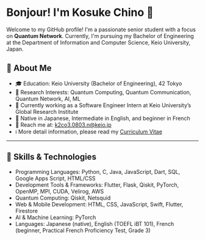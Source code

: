 # Bonjour! I'm Kosuke Chino 👋

Welcome to my GitHub profile! I'm a passionate senior student with a focus on **Quantum Network**. Currently, I'm pursuing my Bachelor of Engineering at the Department of Information and Computer Science, Keio University, Japan.

## 🚀 About Me
- 🎓 Education: Keio University (Bachelor of Engineering), 42 Tokyo
- 🏫 Research Interests: Quantum Computing, Quantum Communication, Quantum Network, AI, ML
- 🌱 Currently working as a Software Engineer Intern at Keio University’s Global Research Institute
- 💬 Native in Japanese, Intermediate in English, and beginner in French
- 📧 Reach me at: [k2co3.0803.n@keio.jp](mailto:k2co3.0803.n@keio.jp)
- ℹ️ More detail information, please read my [Curriculum Vitae](https://drive.google.com/file/d/1xZo02bYw_Jw2TwtceTejB_4pd5LAwRv3/view)
---

## 🌟 Skills & Technologies
- Programming Languages: Python, C, Java, JavaScript, Dart, SQL, Google Apps Script, HTML/CSS
- Development Tools & Frameworks: Flutter, Flask, Qiskit, PyTorch, OpenMP, MPI, CUDA, Velirog, AWS
- Quantum Computing: Qiskit, Netsquid
- Web & Mobile Development: HTML, CSS, JavaScript, Swift, Flutter, Firestore
- AI & Machine Learning: PyTorch
- Languages: Japanese (native), English (TOEFL iBT 101), French (beginner, Practical French Proficiency Test, Grade 3)

